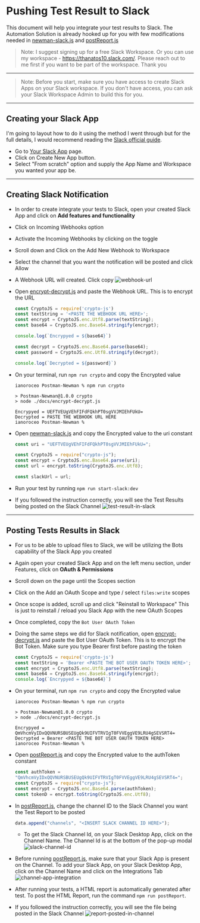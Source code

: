 # Pushing Test Result to Slack

This document will help you integrate your test results to Slack. The Automation Solution is already hooked up for you with few modifications needed in [newman-slack.js](../newman-slack.js) and [postReport.js](../postReport.js)

> Note: I suggest signing up for a free Slack Workspace. Or you can use my workspace - https://thanatos10.slack.com/. Please reach out to me first if you want to be part of the workspace. Thank you

---

> Note: Before you start, make sure you have access to create Slack Apps on your Slack workspace. If you don't have access, you can ask your Slack Workspace Admin to build this for you.

---

## Creating your Slack App

I'm going to layout how to do it using the method I went through but for the full details, I would recommend reading the [Slack official guide](https://api.slack.com/interactivity/slash-commands).

- Go to [Your Slack App](https://api.slack.com/apps) page.
- Click on Create New App button.
- Select "From scratch" option and supply the App Name and Workspace you wanted your app be.

---

## Creating Slack Notification

- In order to create integrate your tests to Slack, open your created Slack App and click on __Add features and functionality__
- Click on Incoming Webhooks option
- Activate the Incoming Webhooks by clicking on the toggle
- Scroll down and Click on the Add New Webhook to Workspace
- Select the channel that you want the notification will be posted and click Allow
- A Webhook URL will created. Click copy
    ![webhook-url](./slackImages/webhook-url.png)

- Open [encrypt-decrypt.js](./encrypt-decrypt.js) and paste the Webhook URL. This is to encrypt the URL

    ```javascript
    const CryptoJS = require('crypto-js')
    const textString = '<PASTE THE WEBHOOK URL HERE>';
    const encrypt = CryptoJS.enc.Utf8.parse(textString); 
    const base64 = CryptoJS.enc.Base64.stringify(encrypt); 

    console.log(`Encrypyed = ${base64}`)

    const decrypt = CryptoJS.enc.Base64.parse(base64);
    const password = CryptoJS.enc.Utf8.stringify(decrypt);

    console.log(`Decrypted = ${password}`)
    ```

- On your terminal, run `npm run crypto` and copy the Encrypted value

    ```console
    ianoroceo Postman-Newman % npm run crypto

    > Postman-Newman@1.0.0 crypto
    > node ./docs/encrypt-decrypt.js

    Encrypyed = UEFTVEUgVEhFIFdFQkhPT0sgVVJMIEhFUkU=
    Decrypted = PASTE THE WEBHOOK URL HERE
    ianoroceo Postman-Newman % 
    ```

- Open [newman-slack.js](../newman-slack.js) and copy the Encrypted value to the uri constant

    ```javascript
    const uri = "UEFTVEUgVEhFIFdFQkhPT0sgVVJMIEhFUkU=";

    const CryptoJS = require("crypto-js");
    const encrypt = CryptoJS.enc.Base64.parse(uri);
    const url = encrypt.toString(CryptoJS.enc.Utf8);

    const slackUrl = url;
    ```

- Run your test by running `npm run start-slack:dev`
- If you followed the instruction correctly, you will see the Test Results being posted on the Slack Channel
    ![test-result-in-slack](./slackImages/test-result-in-slack.png)

---

## Posting Tests Results in Slack

- For us to be able to upload files to Slack, we will be utilizing the Bots capability of the Slack App you created
- Again open your created Slack App and on the left menu section, under Features, click on __OAuth & Permissions__
- Scroll down on the page until the Scopes section
- Click on the Add an OAuth Scope and type / select `files:write` scopes
- Once scope is added, scroll up and click "Reinstall to Workspace" This is just to reinstall / reload you Slack App with the new OAuth Scopes
- Once completed, copy the `Bot User OAuth Token`
- Doing the same steps we did for Slack notification, open [encrypt-decrypt.js](./encrypt-decrypt.js) and paste the Bot User OAuth Token. This is to encrypt the Bot Token. Make sure you type Bearer first before pasting the token

    ```javascript
    const CryptoJS = require('crypto-js')
    const textString = 'Bearer <PASTE THE BOT USER OAUTH TOKEN HERE>';
    const encrypt = CryptoJS.enc.Utf8.parse(textString); 
    const base64 = CryptoJS.enc.Base64.stringify(encrypt); 
    console.log(`Encrypyed = ${base64}`)
    ```

- On your terminal, run `npm run crypto` and copy the Encrypted value

    ```console
    ianoroceo Postman-Newman % npm run crypto

    > Postman-Newman@1.0.0 crypto
    > node ./docs/encrypt-decrypt.js

    Encrypyed = QmVhcmVyIDxQQVNURSBUSEUgQk9UIFVTRVIgT0FVVEggVE9LRU4gSEVSRT4=
    Decrypted = Bearer <PASTE THE BOT USER OAUTH TOKEN HERE>
    ianoroceo Postman-Newman % 
    ```

- Open [postReport.js](../postReport.js) and copy the Encrypted value to the authToken constant

    ```javascript
    const authToken =
    "QmVhcmVyIDxQQVNURSBUSEUgQk9UIFVTRVIgT0FVVEggVE9LRU4gSEVSRT4=";
    const CryptoJS = require("crypto-js");
    const encrypt = CryptoJS.enc.Base64.parse(authToken);
    const tokenD = encrypt.toString(CryptoJS.enc.Utf8);
    ```

- In [postReport.js](../postReport.js), change the channel ID to the Slack Channel you want the Test Report to be posted

    ```javascript
    data.append("channels", "<INSERT SLACK CHANNEL ID HERE>");
    ```
    - To get the Slack Channel Id, on your Slack Desktop App, click on the Channel Name. The Channel Id is at the bottom of the pop-up modal
    ![slack-channel-id](./slackImages/slack-channel-id.png)

- Before running [postReport.js](../postReport.js), make sure that your Slack App is present on the Channel. To add your Slack App, on your Slack Desktop App, click on the Channel Name and click on the Integrations Tab
    ![channel-app-integration](./slackImages/channel-app-integration.png)

- After running your tests, a HTML report is automatically generated after test. To post the HTML Report, run the command `npm run postReport`. 

- If you followed the instruction correctly, you will see the file being posted in the Slack Channel
    ![report-posted-in-channel](./slackImages/report-posted-in-channel.png)